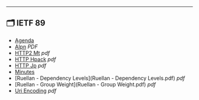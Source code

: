 

---

## 🗂️ IETF 89

- [Agenda](agenda.md) 
- [Alpn](ALPN.PDF) _PDF_
- [HTTP2 Mt](http2-mt.pdf) _pdf_
- [HTTP Hpack](http-hpack.pdf) _pdf_
- [HTTP Jp](http-jp.pdf) _pdf_
- [Minutes](minutes.md) 
- [Ruellan - Dependency Levels](Ruellan - Dependency Levels.pdf) _pdf_
- [Ruellan - Group Weight](Ruellan - Group Weight.pdf) _pdf_
- [Uri Encoding](uri-encoding.pdf) _pdf_